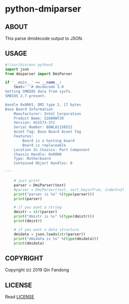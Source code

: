 # python-dmiparser

## ABOUT

This parse dmidecode output to JSON.

## USAGE

```python
#!/usr/bin/env python3
import json
from dmiparser import DmiParser

if '__main__' == __name__:
    text='''# dmidecode 3.0
Getting SMBIOS data from sysfs.
SMBIOS 2.7 present.

Handle 0x0003, DMI type 2, 17 bytes
Base Board Information
	Manufacturer: Intel Corporation
	Product Name: S2600WT2R
	Version: H21573-372
	Serial Number: BQWL81150522
	Asset Tag: Base Board Asset Tag
	Features:
		Board is a hosting board
		Board is replaceable
	Location In Chassis: Part Component
	Chassis Handle: 0x0000
	Type: Motherboard
	Contained Object Handles: 0

'''

    # just print
    parser = DmiParser(text)
    #parser = DmiParser(text, sort_keys=True, indent=2)
    print("parser is %s" %(type(parser)))
    print(parser)

    # if you want a string
    dmistr = str(parser)
    print("dmistr is %s" %(type(dmistr)))
    print(dmistr)

    # if you want a data structure
    dmidata = json.loads(str(parser))
    print("dmidata is %s" %(type(dmidata)))
    print(dmidata)
```

## COPYRIGHT

Copyright (c) 2019 Qin Fandong

## LICENSE

Read [LICENSE](LICENSE)

